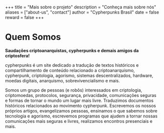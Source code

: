 +++
title = "Mais sobre o projeto"
description = "Conheça mais sobre nós"
aliases = ["about-us", "contact"]
author = "Cypherpunks Brasil"
date = false
reward = false
+++

# Quem Somos

**Saudações criptoanarquistas, cypherpunks e demais amigos da criptosfera!**

cypherpunks é um site dedicado a tradução de textos históricos e compartilhamento de conteúdo relacionado a criptoanarquismo, cypherpunk, criptologia, agorismo, sistemas descentralizados, hardware, moedas digitais, anarquismo, sobrevivencialismo e mais.

Somos um grupo de pessoas (e robôs) interessados em criptologia, criptomoedas, protocolos, segurança, privacidade, comunicações seguras e formas de tornar o mundo um lugar mais livre. Traduzimos documentos históricos relacionados ao movimento cypherpunk. Escrevemos os nossos próprios artigos, evangelizamos pessoas, ensinamos o que sabemos sobre tecnologia e agorismo, escrevemos programas que ajudem a tornar nossas comunicações mais seguras e livres, realizamos encontros presenciais e mais.
